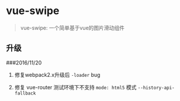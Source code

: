 # vue-swipe

> vue-swipe: 一个简单基于vue的图片滑动组件

## 升级

###2016/11/20

1. 修复webpack2.x升级后 `-loader` bug

2. 修复 vue-router 测试环境下不支持 `mode: html5` 模式 `--history-api-fallback`


